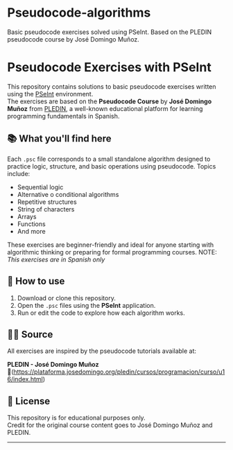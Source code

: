 # Pseudocode-algorithms
Basic pseudocode exercises solved using PSeInt. Based on the PLEDIN pseudocode course by José Domingo Muñoz.
# Pseudocode Exercises with PSeInt

This repository contains solutions to basic pseudocode exercises written using the [PSeInt](http://pseint.sourceforge.net/) environment.  
The exercises are based on the **Pseudocode Course** by **José Domingo Muñoz** from [PLEDIN]([https://www.josedomingo.org/pledin/](https://plataforma.josedomingo.org/pledin/cursos/programacion/curso/u16/index.html)), a well-known educational platform for learning programming fundamentals in Spanish.

## 📚 What you'll find here

Each `.psc` file corresponds to a small standalone algorithm designed to practice logic, structure, and basic operations using pseudocode. Topics include:

- Sequential logic
- Alternative o conditional algorithms
- Repetitive structures
- String of characters
- Arrays
- Functions
- And more
  
These exercises are beginner-friendly and ideal for anyone starting with algorithmic thinking or preparing for formal programming courses.
NOTE: *This exercises are in Spanish only*

## 🚀 How to use

1. Download or clone this repository.
2. Open the `.psc` files using the **PSeInt** application.
3. Run or edit the code to explore how each algorithm works.

## 👨‍🏫 Source

All exercises are inspired by the pseudocode tutorials available at:

**PLEDIN - José Domingo Muñoz**  
🔗(https://plataforma.josedomingo.org/pledin/cursos/programacion/curso/u16/index.html)

## 📄 License

This repository is for educational purposes only.  
Credit for the original course content goes to José Domingo Muñoz and PLEDIN.

---
